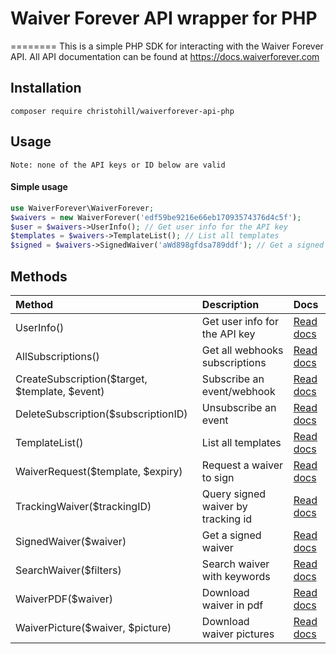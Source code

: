 # Waiver Forever API wrapper for PHP
========
This is a simple PHP SDK for interacting with the Waiver Forever API. All API documentation can be found at https://docs.waiverforever.com

Installation
------

`composer require christohill/waiverforever-api-php`

Usage
------
`Note: none of the API keys or ID below are valid`

#### Simple usage
```php
use WaiverForever\WaiverForever;
$waivers = new WaiverForever('edf59be9216e66eb17093574376d4c5f');
$user = $waivers->UserInfo(); // Get user info for the API key
$templates = $waivers->TemplateList(); // List all templates
$signed = $waivers->SignedWaiver('aWd898gfdsa789ddf'); // Get a signed waiver
```

Methods
------

| Method                                        	| Description							| Docs                                      |
| :---                                          	| :---                              	| :---                                      |
| UserInfo()                    					| Get user info for the API key    		| [Read docs](https://docs.waiverforever.com/#get-user-info) |
| AllSubscriptions()      							| Get all webhooks subscriptions   	 	| [Read docs](https://docs.waiverforever.com/#get-all-subscriptions) |
| CreateSubscription($target, $template, $event)	| Subscribe an event/webhook        	| [Read docs](https://docs.waiverforever.com/#subscribe-an-event) |
| DeleteSubscription($subscriptionID)   			| Unsubscribe an event    				| [Read docs](https://docs.waiverforever.com/#unsubscribe-an-event) |
| TemplateList()                           			| List all templates                	| [Read docs](https://docs.waiverforever.com/#get-template-list) |
| WaiverRequest($template, $expiry)          		| Request a waiver to sign          	| [Read docs](https://docs.waiverforever.com/#requeset-waiver) |
| TrackingWaiver($trackingID)                       | Query signed waiver by tracking id	| [Read docs](https://docs.waiverforever.com/#get-tracking-waiver) |
| SignedWaiver($waiver)                				| Get a signed waiver           		| [Read docs](https://docs.waiverforever.com/#get-signed-waiver) |
| SearchWaiver($filters)                            | Search waiver with keywords           | [Read docs](https://docs.waiverforever.com/#waiver-search) |
| WaiverPDF($waiver)                         		| Download waiver in pdf                | [Read docs](https://docs.waiverforever.com/#download-waiver-pdf) |
| WaiverPicture($waiver, $picture)                  | Download waiver pictures              | [Read docs](https://docs.waiverforever.com/#download-waiver-pictures) |